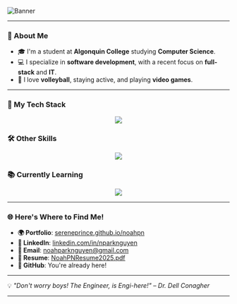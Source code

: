 ![Banner](https://github.com/user-attachments/assets/926eb8e2-7c44-4ae9-8b87-7ff214c2b594)

---

### 🌈 About Me

- 🎓 I'm a student at **Algonquin College** studying **Computer Science**.  
- 💻 I specialize in **software development**, with a recent focus on **full-stack** and **IT**.  
- 🏐 I love **volleyball**, staying active, and playing **video games**.  

---

### 🚀 My Tech Stack
<p align="center">
  <a href="https://skillicons.dev">
    <img src="https://skillicons.dev/icons?i=mongodb,express,react,nodejs,tailwind,vscode" />
  </a>
</p>

### 🛠️ Other Skills
<p align="center">
  <a href="https://skillicons.dev">
    <img src="https://skillicons.dev/icons?i=java,spring,maven,idea" />
  </a>
</p>

### 📚 Currently Learning
<p align="center">
  <a href="https://skillicons.dev">
    <img src="https://skillicons.dev/icons?i=python,c,cpp" />
  </a>
</p>

---

### 🌐 Here's Where to Find Me!

- **🌍 Portfolio**: [sereneprince.github.io/noahpn](https://sereneprince.github.io/noahpn/)  
- **🔗 LinkedIn**: [linkedin.com/in/nparknguyen](https://www.linkedin.com/in/nparknguyen/)  
- **📧 Email**: [noahparknguyen@gmail.com](mailto:noahparknguyen@gmail.com)  
- **📄 Resume**: [NoahPNResume2025.pdf](https://github.com/user-attachments/files/18742115/NoahPNResume2025.pdf)
- **🐙 GitHub**: You're already here!  

---

💡 *"Don't worry boys! The Engineer, is Engi-here!"* – *Dr. Dell Conagher*

---
